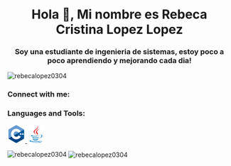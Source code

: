 <h1 align="center">Hola 👋, Mi nombre es Rebeca Cristina Lopez Lopez</h1>
<h3 align="center">Soy una estudiante de ingenieria de sistemas, estoy poco a poco aprendiendo y mejorando cada dia!</h3>

<p align="left"> <img src="https://komarev.com/ghpvc/?username=rebecalopez0304&label=Profile%20views&color=0e75b6&style=flat" alt="rebecalopez0304" /> </p>

<h3 align="left">Connect with me:</h3>
<p align="left">
</p>

<h3 align="left">Languages and Tools:</h3>
<p align="left"> <a href="https://www.w3schools.com/cpp/" target="_blank" rel="noreferrer"> <img src="https://raw.githubusercontent.com/devicons/devicon/master/icons/cplusplus/cplusplus-original.svg" alt="cplusplus" width="40" height="40"/> </a> <a href="https://www.java.com" target="_blank" rel="noreferrer"> <img src="https://raw.githubusercontent.com/devicons/devicon/master/icons/java/java-original.svg" alt="java" width="40" height="40"/> </a> </p>

<p><img align="left" src="https://github-readme-stats.vercel.app/api/top-langs?username=rebecalopez0304&show_icons=true&locale=en&layout=compact" alt="rebecalopez0304" /></p>

<p>&nbsp;<img align="center" src="https://github-readme-stats.vercel.app/api?username=rebecalopez0304&show_icons=true&locale=en" alt="rebecalopez0304" /></p>
